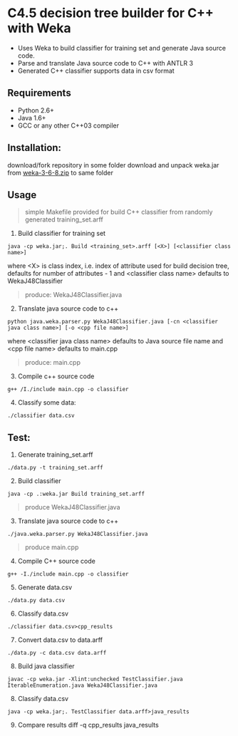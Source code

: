 # C4.5 decision tree builder for C++ with Weka
* Uses Weka to build classifier for training set and generate Java source code.
* Parse and translate Java source code to C++ with ANTLR 3
* Generated C++ classifier supports data in csv format

## Requirements
* Python 2.6+
* Java 1.6+
* GCC or any other C++03 compiler

## Installation:

download/fork repository in some folder
download and unpack weka.jar from [weka-3-6-8.zip][1] to same folder

## Usage
>simple Makefile provided for build C++ classifier from randomly generated training_set.arff

1) Build classifier for training set
```
java -cp weka.jar;. Build <training_set>.arff [<X>] [<classifier class name>]
```

where &lt;X&gt; is class index, i.e. index of attribute used for build decision tree, defaults for number of attributes - 1
and &lt;classifier class name&gt; defaults to WekaJ48Classifier

>produce: WekaJ48Classifier.java

2) Translate java source code to c++
```
python java.weka.parser.py WekaJ48Classifier.java [-cn <classifier java class name>] [-o <cpp file name>]
```

where &lt;classifier java class name&gt; defaults to Java source file name
and &lt;cpp file name&gt; defaults to main.cpp

>produce: main.cpp

3) Compile c++ source code
```
g++ /I./include main.cpp -o classifier
```

4) Classify some data:
```
./classifier data.csv
```

## Test:

1) Generate training_set.arff 
```
./data.py -t training_set.arff
```

2) Build classifier
```
java -cp .:weka.jar Build training_set.arff
```

>produce WekaJ48Classifier.java

3) Translate java source code to c++
```
./java.weka.parser.py WekaJ48Classifier.java
```

>produce main.cpp

4) Compile C++ source code 
```
g++ -I./include main.cpp -o classifier
```

5) Generate data.csv
```
./data.py data.csv
```

6) Classify data.csv
```
./classifier data.csv>cpp_results
```

7) Convert data.csv to data.arff
```
./data.py -c data.csv data.arff
```

8) Build java classifier
```
javac -cp weka.jar -Xlint:unchecked TestClassifier.java IterableEnumeration.java WekaJ48Classifier.java
```

8) Classify data.csv
```
java -cp weka.jar;. TestClassifier data.arff>java_results
```

9) Compare results
diff -q cpp_results java_results

  [1]: http://sourceforge.net/projects/weka/files/weka-3-6/3.6.8/weka-3-6-8.zip/download
